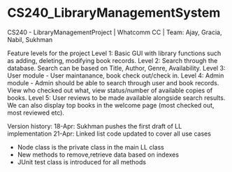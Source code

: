 # CS240_LibraryManagementSystem
CS240 - LibraryManagementProject | Whatcomm CC | Team: Ajay, Gracia, Nabil, Sukhman

Feature levels for the project
Level 1: Basic GUI with library functions such as adding, deleting, modifying book records.
Level 2: Search through the database. Search can be based on Title, Author, Genre, Availability.
Level 3: User module - User maintanance, book check out/check in.
Level 4: Admin module - Admin should be able to search through user and book records. View who checked out what, view status/number of available copies of books.
Level 5: User reviews to be made available alongside search results. We can also display top books in the welcome page (most checked out, most reviewed etc).

Version history:
18-Apr: Sukhman pushes the first draft of LL implementation
21-Apr: Linked list code updated to cover all use cases
- Node class is the private class in the main LL class
- New methods to remove,retrieve data based on indexes
- JUnit test class is introduced for all methods

